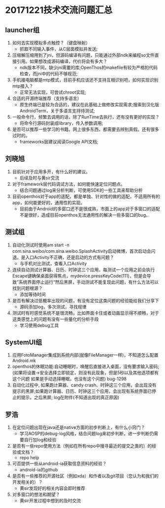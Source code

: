 # 20171221技术交流问题汇总

## launcher组
1. 如何去实现模拟多点触控？（键盘映射）
   - 抓取不同输入事件，从C层面模拟并发送;
1. 压缩解压缩用到了jni，但源码编译有问题，只能通过外部ndk来编程so文件直接引用。如果想改成源码编译，代价将会有多大？
   - ndk版本不同，缺少jni需要的库;OpenThos的makefile有较为严格的代码检查，而jni中的代码不够规范;
1. 手机接电脑都是mtp模式，目前手机应该还不支持互相识别吧，如何实现识别mtp接入？
   - 正常无法实现，可尝试chroot实现;
1. 合适的开源终端推荐（支持多语言）
   - 原生终端已是较为合适的，建议在此基础上做修改实现需求;搜索到汉化版AndroidTerm，关于多语言支持待测试;
1. 一般命令行，频繁去调用的话，除了RunTime去执行，还有没有更好的实现？
   - 将命令行源码封装成library，传入参数调用;
1. 是否可以推荐一些学习的书籍。网上很多东西，都需要去辨别真假。还有很多过时的。
   - frameworks层建议阅读Google API文档;

## 刘晓旭
1. 目前针对于应用多开，有什么好的建议。
   - 后续及时与黄sir交流
1. 对于framework层代码调试方法，如何能快速定位问题点。
   - 结合问题通过log来分析判断，可使用SDK的一些工具来帮助分析
1. 目前openthos对于app的适配，都是单独、针对性的做的适配，不适用所有的app，如何能更好的，通用性的实现。
   - 目前由于Android的多窗口还不是很成熟，市面上的app对于多窗口的适配不是很好，造成目前openthos无法通用性的解决一些多窗口的bug。

## 测试组
1. 自动化测试时使用am start -n com.sina.weibo/com.sina.weibo.SplashActivity启动微博，首次启动会闪退。是入口Activity不正确，还是启动的方式有问题？
   - 与手机对比测试，查看入口Activity
1. 连续自动测试计算器、日历、时钟这三个应用，每测试一个应用之前会执行Escape键确保桌面获得焦点，mydevice.pressKeyCode(111)，但是会导致”系统界面停止运行“然后黑屏，手动测试不能复现此问题，有什么方法可以找到问题根源？
   - 添加等待时间
1. 是否有解决过低概率出现的问题，有没有定位这类问题的经验能给我们分享下
   - 源码添加log，多次测试，寻找规律
1. 测试时有时感觉系统不是很流畅，比如界面卡住或者动画显示得不顺畅，对于这类感觉上的问题有没有一些量化的分析手段
   - 学习使用debug工具

## SystemUI组
1. 应用FotoManager集成到系统内部(就像FileManager一样)，不知道怎么配置Android.mk
1. openthos的休眠功能:自动睡眠时，唤醒后直接进入桌面，没有要求输入密码;(如果将设置->安全选择立即锁定，则没有此现象，但是5秒以及其他选项都有这个问题 如果是手动选择睡眠，也没有这个问题) bug-1298
1. 自动化过程中,  如果跑计算器、candy crash、时钟这三个应用，会出现没有提示的黑屏;如果跑计算器、日历、时钟这三个应用，会出现有系统界面已停止的提示，之后黑屏; log在附件(不知道出现的真正原因)

## 罗浩
1. 在定位问题出现在java还是native方面的初步判断上，有什么小窍门？
   - 学习AOSP的debug-log风格，结合问题log来初步判断，进一步判断仍需要自行加log和经验
2. 是否有一些repo使用方法（例如在所有repo中搜寻最近的提交之类的）的经验或文档？
   - repo help
3. 可否提供一些从android-ia获取信息资料的经验？
   - android-ia的github
4. 是否有一些推荐的开源社区（例如xda）和作者以及git项目（您认为和我们的开发相关的）？
   - 黄sir发现好的相关内容会即时推荐
5. 对多窗口的想法和期望？
   - 黄sir开发过程中想到的及时交流
